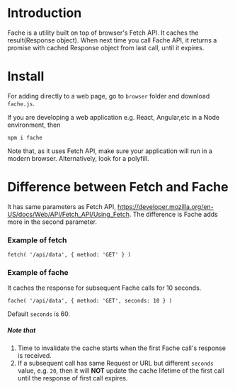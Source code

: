 # Introduction
Fache is a utility built on top of browser's Fetch API. It caches the result(Response object). When next time you call Fache API, it returns a promise with cached Response object from last call, until it expires.

# Install
For adding directly to a web page, go to `browser` folder and download `fache.js`.

If you are developing a web application e.g. React, Angular,etc in a Node environment, then
```
npm i fache
```
Note that, as it uses Fetch API, make sure your application will run in a modern browser. Alternatively, look for a polyfill.

# Difference between Fetch and Fache
It has same parameters as Fetch API, https://developer.mozilla.org/en-US/docs/Web/API/Fetch_API/Using_Fetch. The difference is Fache adds more in the second parameter. 

### Example of fetch
```
fetch( '/api/data', { method: 'GET' } )
```

### Example of fache
It caches the response for subsequent Fache calls for 10 seconds. 
```
fache( '/api/data', { method: 'GET', seconds: 10 } )
```
Default `seconds` is 60.

##### Note that
1. Time to invalidate the cache starts when the first Fache call's response is received.
2. If a subsequent call has same Request or URL but different `seconds` value, e.g. `20`, then it will __NOT__ update the cache lifetime of the first call until the response of first call expires.